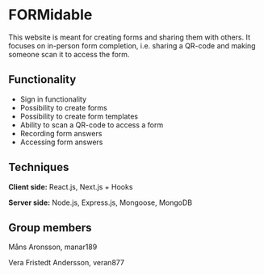 # FORMidable

This website is meant for creating forms and sharing them with others. It focuses on in-person form completion, i.e. sharing a QR-code and making someone scan it to access the form. 

## Functionality

- Sign in functionality
- Possibility to create forms
- Possibility to create form templates
- Ability to scan a QR-code to access a form
- Recording form answers
- Accessing form answers

## Techniques

**Client side:** React.js, Next.js + Hooks

**Server side:** Node.js, Express.js, Mongoose, MongoDB

## Group members

Måns Aronsson, manar189 

Vera Fristedt Andersson, veran877
